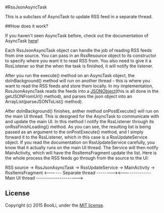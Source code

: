 #RssJsonAsyncTask

This is a subclass of AsyncTask to update RSS feed in a separate thread. 

##How does it work?

If you haven't seen AsyncTask before, check out the documentation of AsyncTask [here](http://developer.android.com/reference/android/os/AsyncTask.html)!

Each RssJsonAsyncTask object can handle the job of reading RSS feeds from one source. You can pass in an RssResource object to its constructor to specify where you want it to read RSS from. You also need to give it a RssListener so that the when the task is finished, it will notify the listener. 
 
After you run the execute() method on an AsyncTask object, the doInBackground() method will run on another thread - this is where you want to read the RSS feeds and store them locally. In my implementation, RssJsonAsyncTask reads the feeds into a [JSONObject](http://developer.android.com/reference/org/json/JSONObject.html)(this is all done in the getJSONFromUrl() method), and parses the json object into an ArrayList(parseJSONToList() method). 

After doInBackground() finishes, anther method onPostExecute() will run on the main UI thread. This is designed for the AsyncTask to communicate with and update the main UI. In this method I notify the RssListener through its onRssFinishLoading() method. As you can see, the resulting list is being passed as an argument to the onPostExecute() method, and I simply forward it to the RssListener, which in this case is a RssUpdateService object. If you read the documentation on RssUpdateService carefully, you know that it actually runs on the main UI thread. The Service will then notify MainActivity, which will have the RssItemsFragment update the list. Here is the whole process the RSS feeds go through from the source to the UI:

RSS source -> RssJsonAsyncTask -> RssUpdateService -> MainActivity -> RssItemsFragment
<------ Separate thread --------><-------------- Main UI thread --------------------->


## License

Copyright (c) 2015 BoolLi, under the [MIT license](http://www.opensource.org/licenses/mit-license.php).
